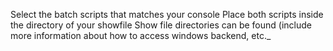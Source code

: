 Select the batch scripts that matches your console
Place both scripts inside the directory of your showfile
Show file directories can be found (include more information about how to access windows backend, etc._
